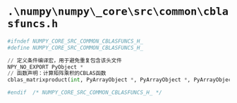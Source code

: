 # `.\numpy\numpy\_core\src\common\cblasfuncs.h`

```py
#ifndef NUMPY_CORE_SRC_COMMON_CBLASFUNCS_H_
#define NUMPY_CORE_SRC_COMMON_CBLASFUNCS_H_

// 定义条件编译宏，用于避免重复包含该头文件
NPY_NO_EXPORT PyObject *
// 函数声明：计算矩阵乘积的CBLAS函数
cblas_matrixproduct(int, PyArrayObject *, PyArrayObject *, PyArrayObject *);

#endif  /* NUMPY_CORE_SRC_COMMON_CBLASFUNCS_H_ */
```